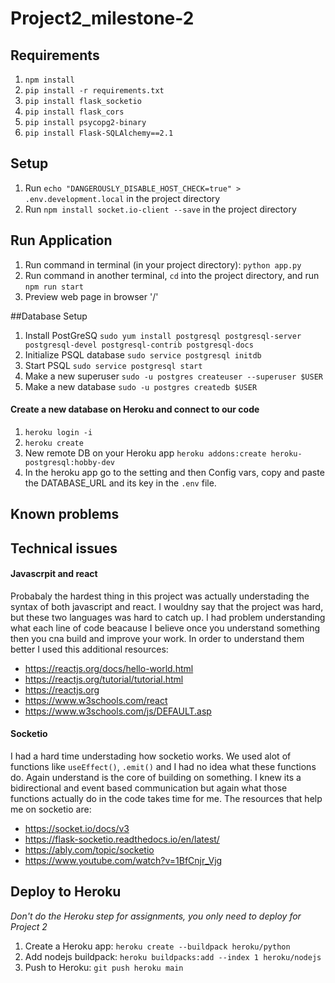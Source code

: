 # Project2_milestone-2
## Requirements
1. `npm install`
2. `pip install -r requirements.txt`
3. `pip install flask_socketio`
4. `pip install flask_cors`
5. `pip install psycopg2-binary`
6. `pip install Flask-SQLAlchemy==2.1`

## Setup
1. Run `echo "DANGEROUSLY_DISABLE_HOST_CHECK=true" > .env.development.local` in the project directory
2. Run `npm install socket.io-client --save` in the project directory

## Run Application
1. Run command in terminal (in your project directory): `python app.py`
2. Run command in another terminal, `cd` into the project directory, and run `npm run start`
3. Preview web page in browser '/'

##Database Setup
1. Install PostGreSQ `sudo yum install postgresql postgresql-server postgresql-devel postgresql-contrib postgresql-docs`
2. Initialize PSQL database `sudo service postgresql initdb`
3. Start PSQL `sudo service postgresql start`
4. Make a new superuser `sudo -u postgres createuser --superuser $USER`
5. Make a new database `sudo -u postgres createdb $USER`
#### Create a new database on Heroku and connect to our code
1. `heroku login -i`
2. `heroku create`
3. New remote DB on your Heroku app `heroku addons:create heroku-postgresql:hobby-dev`
4. In the heroku app go to the setting and then Config vars, copy and paste the DATABASE_URL and its key in the `.env` file.


## Known problems


## Technical issues
#### Javascrpit and react
Probabaly the hardest thing in this project was actually understading the syntax of both javascript and react.
I wouldny say that the project was hard, but these two languages was hard to catch up. I had problem understanding 
what each line of code beacause I believe once you understand something then you cna build and improve your work.
In order to understand them better I used this additional resources:
* https://reactjs.org/docs/hello-world.html
* https://reactjs.org/tutorial/tutorial.html
* https://reactjs.org
* https://www.w3schools.com/react
* https://www.w3schools.com/js/DEFAULT.asp

#### Socketio
I had a hard time understading how socketio works. We used alot of functions like `useEffect()`, `.emit()` and I had no idea what these functions do.
Again understand is the core of building on something. I knew its a bidirectional and event based communication but again what those functions actually do 
in the code takes time for me. The resources that help me on socketio are:
* https://socket.io/docs/v3
* https://flask-socketio.readthedocs.io/en/latest/
* https://ably.com/topic/socketio
* https://www.youtube.com/watch?v=1BfCnjr_Vjg

## Deploy to Heroku
*Don't do the Heroku step for assignments, you only need to deploy for Project 2*
1. Create a Heroku app: `heroku create --buildpack heroku/python`
2. Add nodejs buildpack: `heroku buildpacks:add --index 1 heroku/nodejs`
3. Push to Heroku: `git push heroku main`
